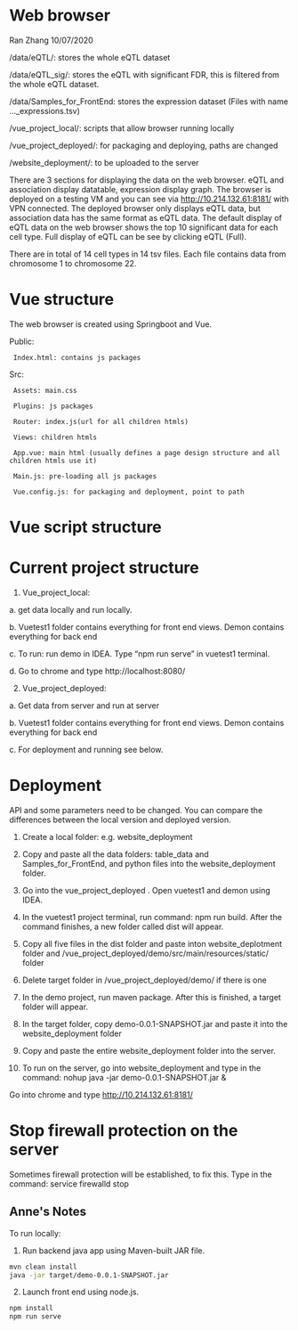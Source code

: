 # Web browser
Ran Zhang
10/07/2020

/data/eQTL/: stores the whole eQTL dataset

/data/eQTL_sig/: stores the eQTL with significant FDR, this is filtered from the whole eQTL dataset.

/data/Samples_for_FrontEnd: stores the expression dataset (Files with name …_expressions.tsv)

/vue_project_local/: scripts that allow browser running locally

/vue_project_deployed/: for packaging and deploying, paths are changed

/website_deployment/: to be uploaded to the server

There are 3 sections for displaying the data on the web browser. eQTL and association display datatable, expression display graph. The browser is deployed on a testing VM and you can see via http://10.214.132.61:8181/ with VPN connected. The deployed browser only displays eQTL data, but association data has the same format as eQTL data. The default display of eQTL data on the web browser shows the top 10 significant data for each cell type. Full display of eQTL can be see by clicking eQTL (Full).  


There are in total of 14 cell types in 14 tsv files. Each file contains data from chromosome 1 to chromosome 22. 

# Vue structure

The web browser is created using Springboot and Vue.

Public:

     Index.html: contains js packages
     
Src:

     Assets: main.css
     
     Plugins: js packages
     
     Router: index.js(url for all children htmls)
     
     Views: children htmls
     
     App.vue: main html (usually defines a page design structure and all children htmls use it)
     
     Main.js: pre-loading all js packages
     
     Vue.config.js: for packaging and deployment, point to path

# Vue script structure

<template>
     
Html content 

</template>

<script>
     
1 script statement (mostly javascript)：define global variable，establish datatable

2 export default{

         Methods:{
         
Contains all defined functions

         }
         
 } 
 
3 mounted: function(){

Contains all statements that need to be run before the page is loaded, for example hide()

}

</script>

# Current project structure

1.	Vue_project_local: 

a.	get data locally and run locally. 

b.	Vuetest1 folder contains everything for front end views. Demon contains everything for back end

c.	To run: run demo in IDEA. Type “npm run serve” in vuetest1 terminal.

d.	Go to chrome and type http://localhost:8080/


2.	Vue_project_deployed:

a.	Get data from server and run at server

b.	Vuetest1 folder contains everything for front end views. Demon contains everything for back end

c.	For deployment and running see below.


# Deployment

API and some parameters need to be changed. You can compare the differences between the local version and deployed version.

1.	Create a local folder: e.g. website_deployment

2.	Copy and paste all the data folders: table_data and Samples_for_FrontEnd, and python files into the website_deployment folder.

3.	Go into the vue_project_deployed . Open vuetest1 and demon using IDEA. 

4.	In the vuetest1 project terminal, run command: npm run build. After the command finishes, a new folder called dist will appear.

5.	Copy all five files in the dist folder and paste inton website_deplotment folder and /vue_project_deployed/demo/src/main/resources/static/ folder

6.	Delete target folder in /vue_project_deployed/demo/ if there is one

7.	In the demo project, run maven package. After this is finished, a target folder will appear.

8.	In the target folder, copy demo-0.0.1-SNAPSHOT.jar and paste it into the website_deployment folder

9.	Copy and paste the entire website_deployment folder into the server.

10.	To run on the server, go into website_deployment and type in the command: nohup java -jar demo-0.0.1-SNAPSHOT.jar &

Go into chrome and type http://10.214.132.61:8181/


# Stop firewall protection on the server

Sometimes firewall protection will be established, to fix this. Type in the command: service firewalld stop






 

## Anne's Notes
To run locally:

1. Run backend java app using Maven-built JAR file.

```bash
mvn clean install
java -jar target/demo-0.0.1-SNAPSHOT.jar
```

2. Launch front end using node.js.

```bash
npm install
npm run serve
```